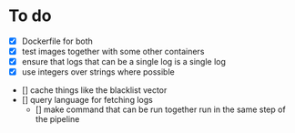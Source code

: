 # To do

- [x] Dockerfile for both
- [x] test images together with some other containers
- [x] ensure that logs that can be a single log is a single log
- [x] use integers over strings where possible
- [] cache things like the blacklist vector
- [] query language for fetching logs
  - [] make command that can be run together run in the same step of the pipeline
